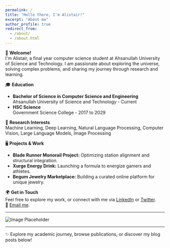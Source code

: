 ```yaml
---
permalink: /
title: "Hello there, I'm Alistair!"
excerpt: "About me"
author_profile: true
redirect_from: 
  - /about/
  - /about.html
---
```


👋 **Welcome!**  
I'm Alistair, a final year computer science student at Ahsanullah University of Science and Technology. I am passionate about exploring the universe, solving complex problems, and sharing my journey through research and learning.

🎓 **Education**  
- **Bachelor of Science in Computer Science and Engineering**  
  Ahsanullah University of Science and Technology - Current
- **HSC Science**  
  Government Science College - 2017 to 2029

🔭 **Research Interests**  
Machine Learning, Deep Learning, Natural Language Processing, Computer Vision, Large Language Models, Image Processing

🖥️ **Projects & Work**  
- **Blade Runner Monorail Project:** Optimizing station alignment and structural integration.
- **Xurge Energy Drink:** Launching a formula to energize gamers and athletes.
- **Begum Jewelry Marketplace:** Building a curated online platform for unique jewelry.

🌍 **Get in Touch**  
Feel free to explore my work, or connect with me via [LinkedIn](#) or [Twitter](#).  
📧 [Email me](mailto:your.email@domain.com).

---

![Image Placeholder](path/to/your/image.jpg)

---

✨ Explore my academic journey, browse publications, or discover my blog posts below!  
